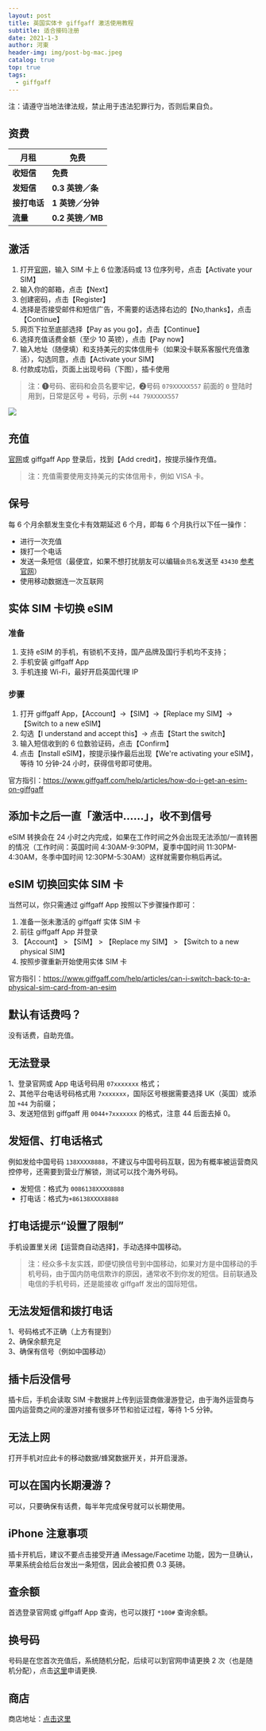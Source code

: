 ```yaml
---
layout: post
title: 英国实体卡 giffgaff 激活使用教程
subtitle: 适合接码注册
date: 2021-1-3
author: 河東
header-img: img/post-bg-mac.jpeg
catalog: true
top: true
tags:
  - giffgaff
---
```


注：请遵守当地法律法规，禁止用于违法犯罪行为，否则后果自负。

## 资费

| 月租  |  免费 |
|  ----  | ----  |
|  **收短信**  | **免费** |
|  **发短信**       |   **0.3 英镑／条**   |
|  **接打电话**       |   **1 英镑／分钟**   |
|     **流量**    | **0.2 英镑／MB**    |


## 激活
1. 打开[官网](https://www.giffgaff.com/activate)，输入 SIM 卡上 6 位激活码或 13 位序列号，点击【Activate your SIM】
2. 输入你的邮箱，点击【Next】
3. 创建密码，点击【Register】
4. 选择是否接受邮件和短信广告，不需要的话选择右边的【No,thanks】，点击 【Continue】
5. 网页下拉至底部选择【Pay as you go】，点击【Continue】
6. 选择充值话费金额（至少 10 英镑），点击【Pay now】
7. 输入地址（随便填）和支持美元的实体信用卡（如果没卡联系客服代充值激活），勾选同意，点击【Activate your SIM】
8. 付款成功后，页面上出现号码（下图），插卡使用

>注：➊号码、密码和会员名要牢记，➋号码 `079XXXXX557` 前面的 `0` 登陆时用到，日常是区号 + 号码，示例 `+44 79XXXXX557`

![](https://i.imgur.com/Q9cZKmj.png)

## 充值

[官网](https://www.giffgaff.com)或 giffgaff App 登录后，找到【Add credit】，按提示操作充值。

>注：充值需要使用支持美元的实体信用卡，例如 VISA 卡。

## 保号
每 6 个月余额发生变化卡有效期延迟 6 个月，即每 6 个月执行以下任一操作：

- 进行一次充值
- 拨打一个电话
- 发送一条短信（最便宜，如果不想打扰朋友可以编辑`会员名`发送至 `43430` [参考官网](https://www.giffgaff.com/help/articles/why-cant-i-log-in)）
- 使用移动数据连一次互联网

## 实体 SIM 卡切换 eSIM

### 准备
1. 支持 eSIM 的手机，有锁机不支持，国产品牌及国行手机均不支持；
2. 手机安装 giffgaff App
3. 手机连接 Wi-Fi，最好开启英国代理 IP

### 步骤
1. 打开 giffgaff App，【Account】→【SIM】→【Replace my SIM】→【Switch to a new eSIM】
2. 勾选【I understand and accept this】→ 点击【Start the switch】
3. 输入短信收到的 6 位数验证码，点击【Confirm】
4. 点击【Install eSIM】，按提示操作最后出现【We're activating your eSIM】，等待 10 分钟-24 小时，获得信号即可使用。

官方指引：<https://www.giffgaff.com/help/articles/how-do-i-get-an-esim-on-giffgaff>

## 添加卡之后一直「激活中……」，收不到信号
eSIM 转换会在 24 小时之内完成，如果在工作时间之外会出现无法添加/一直转圈的情况（工作时间：英国时间 4:30AM-9:30PM，夏季中国时间 11:30PM-4:30AM，冬季中国时间 12:30PM-5:30AM）这样就需要你稍后再试。

## eSIM 切换回实体 SIM 卡

当然可以，你只需通过 giffgaff App 按照以下步骤操作即可：
1. 准备一张未激活的 giffgaff 实体 SIM 卡
2. 前往 giffgaff App 并登录
3. 【Account】 > 【SIM】 > 【Replace my SIM】 > 【Switch to a new physical SIM】
4. 按照步骤重新开始使用实体 SIM 卡

官方指引：<https://www.giffgaff.com/help/articles/can-i-switch-back-to-a-physical-sim-card-from-an-esim>

## 默认有话费吗？
没有话费，自助充值。

## 无法登录
1、登录官网或 App 电话号码用 `07xxxxxxx` 格式；\
2、其他平台电话号码格式用 `7xxxxxxx`，国际区号根据需要选择 UK（英国）或添加 `+44` 为前缀；\
3、发送短信到 giffgaff 用 `0044+7xxxxxxx` 的格式，注意 44 后面去掉 0。

## 发短信、打电话格式

例如发给中国号码 `138XXXX8888`，不建议与中国号码互联，因为有概率被运营商风控停号，还需要到营业厅解锁，测试可以找个海外号码。

- 发短信：格式为 `0086138XXXX8888`
- 打电话：格式为`+86138XXXX8888`

## 打电话提示“设置了限制”
手机设置里关闭【运营商自动选择】，手动选择中国移动。

>注：经众多卡友实践，即便切换信号到中国移动，如果对方是中国移动的手机号码，由于国内防电信欺诈的原因，通常收不到你发的短信。目前联通及电信的手机号码，还是能接收 giffgaff 发出的国际短信。

## 无法发短信和拨打电话
1、号码格式不正确（上方有提到）\
2、确保余额充足\
3、确保有信号（例如中国移动）

## 插卡后没信号
插卡后，手机会读取 SIM 卡数据并上传到运营商做漫游登记，由于海外运营商与国内运营商之间的漫游对接有很多环节和验证过程，等待 1-5 分钟。

## 无法上网
打开手机对应此卡的移动数据/蜂窝数据开关，并开启漫游。

## 可以在国内长期漫游？
可以，只要确保有话费，每半年完成保号就可以长期使用。

## iPhone 注意事项
插卡开机后，建议不要点击接受开通 iMessage/Facetime 功能，因为一旦确认，苹果系统会给后台发出一条短信，因此会被扣费 0.3 英磅。

## 查余额
首选登录官网或 giffgaff App 查询，也可以拨打 `*100#` 查询余额。

## 换号码
号码是在您首次充值后，系统随机分配，后续可以到官网申请更换 2 次（也是随机分配），点击[这里](https://www.giffgaff.com/auth/login?redirect=%2Fprofile%2Fdetails%2Fgetnumber)申请更换.

## 商店

商店地址：[点击这里](https://ssnhd.github.io/2023/03/19/store/)